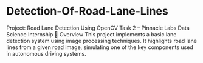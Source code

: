 # Detection-Of-Road-Lane-Lines
 Project: Road Lane Detection Using OpenCV Task 2 – Pinnacle Labs Data Science Internship  🚗 Overview This project implements a basic lane detection system using image processing techniques. It highlights road lane lines from a given road image, simulating one of the key components used in autonomous driving systems.
